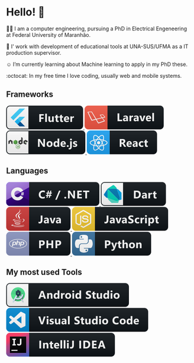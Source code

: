 # Hello! 👋
:woman_technologist: I am a computer engineering, pursuing a PhD in Electrical Engeneering at Federal University of Maranhão. 

:space_invader: I' work with development of educational tools at UNA-SUS/UFMA as a IT production supervisor.

:relaxed: I’m currently learning about Machine learning to apply in my PhD these.

:octocat: In my free time I love coding, usually web and mobile systems.

## Frameworks
<p align="left">
 <a href="https://flutter.dev/">
    <img src="svg/dev/frameworks/flutter.svg" alt="example badge" style="vertical-align:top margin:6px 4px">
  </a>  
 <a href="https://laravel.com/">
    <img src="svg/dev/frameworks/laravel.svg" alt="example badge" style="vertical-align:top margin:6px 4px">
  </a>  
 <a href="https://nodejs.org/en/">
    <img src="svg/dev/frameworks/nodejs.svg" alt="example badge" style="vertical-align:top margin:6px 4px">
  </a>  
 <a href="https://pt-br.reactjs.org/">
    <img src="svg/dev/frameworks/react.svg" alt="example badge" style="vertical-align:top margin:6px 4px">
  </a>  
</p>


## Languages
<p align="left">
 <a href="#">
    <img src="svg/dev/languages/csharp_dotnet.svg" alt="example badge" style="vertical-align:top margin:6px 4px">
  </a>  
 <a href="#">
    <img src="svg/dev/languages/dart_colour.svg" alt="example badge" style="vertical-align:top margin:6px 4px">
  </a>  
 <a href="#">
    <img src="svg/dev/languages/java.svg" alt="example badge" style="vertical-align:top margin:6px 4px">
  </a>  
 <a href="#">
    <img src="svg/dev/languages/js.svg" alt="example badge" style="vertical-align:top margin:6px 4px">
  </a>  
  <a href="#">
    <img src="svg/dev/languages/php.svg" alt="example badge" style="vertical-align:top margin:6px 4px">
  </a>  
 <a href="#">
    <img src="svg/dev/languages/python.svg" alt="example badge" style="vertical-align:top margin:6px 4px">
  </a>  
</p>
  
## My most used Tools 
<p align="left">
 <a href="#">
    <img src="svg/dev/tools/android_studio_colour.svg" alt="example badge" style="vertical-align:top margin:6px 4px">
  </a>  
 <a href="#">
    <img src="svg/dev/tools/visualstudio_code.svg" alt="example badge" style="vertical-align:top margin:6px 4px">
  </a>  
 <a href="#">
    <img src="svg/dev/tools/jetbrains_intellij.svg" alt="example badge" style="vertical-align:top margin:6px 4px">
  </a>  
</p>  
  
  

